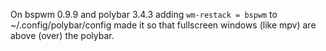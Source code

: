 On bspwm 0.9.9 and polybar 3.4.3 adding `wm-restack = bspwm` to ~/.config/polybar/config made it so that fullscreen windows (like mpv) are above (over) the polybar.
